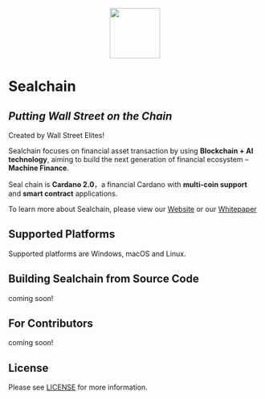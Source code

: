 <p align="center">
  <img height="100" src="https://github.com/sealchain-project/sealchain/blob/develop/images/SEAL.png">
</p>

# Sealchain

## *Putting Wall Street on the Chain*

Created by Wall Street Elites!

Sealchain focuses on financial asset transaction by using **Blockchain + AI technology**, aiming to build the next generation of financial ecosystem – **Machine Finance**. 

Seal chain is **Cardano 2.0**，a financial Cardano with **multi-coin support** and **smart contract** applications.

To learn more about Sealchain, please view our [Website](https://sealchain.io) or our [Whitepaper](https://sealchain.io/whitepaper.html)

## Supported Platforms
Supported platforms are Windows, macOS and Linux.

## Building Sealchain from Source Code
coming soon!

## For Contributors
coming soon!

## License

Please see [LICENSE](https://github.com/sealchain-project/sealchain/blob/master/LICENSE) for
more information.
